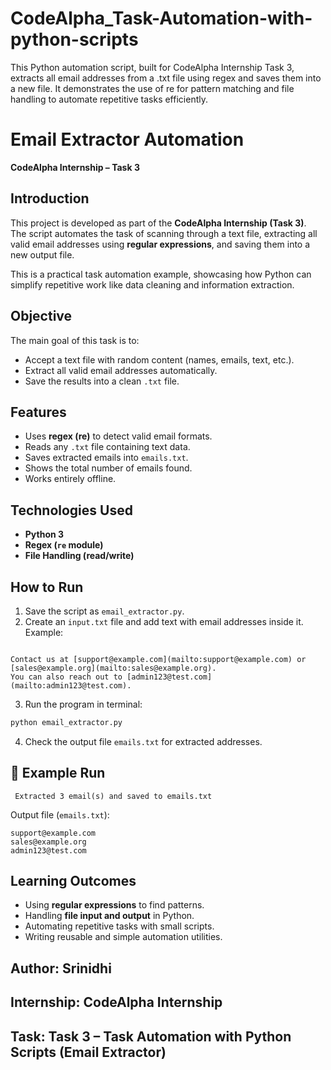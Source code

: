# CodeAlpha_Task-Automation-with-python-scripts
This Python automation script, built for CodeAlpha Internship Task 3, extracts all email addresses from a .txt file using regex and saves them into a new file. It demonstrates the use of re for pattern matching and file handling to automate repetitive tasks efficiently.

#  Email Extractor Automation

**CodeAlpha Internship – Task 3**

##  Introduction
This project is developed as part of the **CodeAlpha Internship (Task 3)**.  
The script automates the task of scanning through a text file, extracting all valid email addresses using **regular expressions**, and saving them into a new output file.  

This is a practical task automation example, showcasing how Python can simplify repetitive work like data cleaning and information extraction.

##  Objective
The main goal of this task is to:
- Accept a text file with random content (names, emails, text, etc.).
- Extract all valid email addresses automatically.
- Save the results into a clean `.txt` file.

##  Features
- Uses **regex (re)** to detect valid email formats.  
- Reads any `.txt` file containing text data.  
- Saves extracted emails into `emails.txt`.  
- Shows the total number of emails found.  
- Works entirely offline.  

##  Technologies Used
- **Python 3**
- **Regex (`re` module)**
- **File Handling (read/write)**

##  How to Run
1. Save the script as `email_extractor.py`.  
2. Create an `input.txt` file and add text with email addresses inside it.  
   Example:  
```

Contact us at [support@example.com](mailto:support@example.com) or [sales@example.org](mailto:sales@example.org).
You can also reach out to [admin123@test.com](mailto:admin123@test.com).

````
3. Run the program in terminal:  
```bash
python email_extractor.py
````

4. Check the output file `emails.txt` for extracted addresses.

## 📖 Example Run

```
 Extracted 3 email(s) and saved to emails.txt
```

Output file (`emails.txt`):

```
support@example.com
sales@example.org
admin123@test.com
```

##  Learning Outcomes

* Using **regular expressions** to find patterns.
* Handling **file input and output** in Python.
* Automating repetitive tasks with small scripts.
* Writing reusable and simple automation utilities.

 ## **Author**: Srinidhi
 ## **Internship**: CodeAlpha Internship
 ## **Task**: Task 3 – Task Automation with Python Scripts (Email Extractor)

